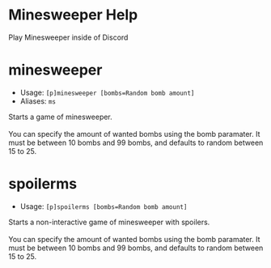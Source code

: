 # Minesweeper Help

Play Minesweeper inside of Discord

# minesweeper
 - Usage: `[p]minesweeper [bombs=Random bomb amount] `
 - Aliases: `ms`

Starts a game of minesweeper.<br/><br/>You can specify the amount of wanted bombs using the bomb paramater.  It must be between 10 bombs and 99 bombs, and defaults to random between 15 to 25.

# spoilerms
 - Usage: `[p]spoilerms [bombs=Random bomb amount] `

Starts a non-interactive game of minesweeper with spoilers.<br/><br/>You can specify the amount of wanted bombs using the bomb paramater.  It must be between 10 bombs and 99 bombs, and defaults to random between 15 to 25.

